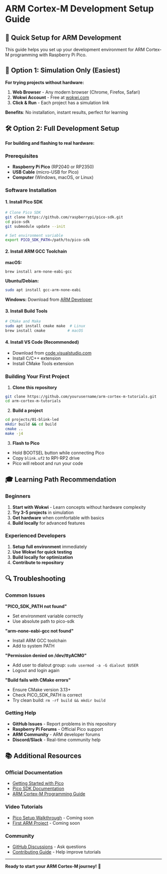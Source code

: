 # ARM Cortex-M Development Setup Guide

## 🎯 Quick Setup for ARM Development

This guide helps you set up your development environment for ARM Cortex-M programming with Raspberry Pi Pico.

## 🔧 Option 1: Simulation Only (Easiest)

**For trying projects without hardware:**

1. **Web Browser** - Any modern browser (Chrome, Firefox, Safari)
2. **Wokwi Account** - Free at [wokwi.com](https://wokwi.com)
3. **Click & Run** - Each project has a simulation link

**Benefits**: No installation, instant results, perfect for learning

## 🛠️ Option 2: Full Development Setup

**For building and flashing to real hardware:**

### Prerequisites
- **Raspberry Pi Pico** (RP2040 or RP2350)
- **USB Cable** (micro-USB for Pico)
- **Computer** (Windows, macOS, or Linux)

### Software Installation

#### 1. Install Pico SDK
```bash
# Clone Pico SDK
git clone https://github.com/raspberrypi/pico-sdk.git
cd pico-sdk
git submodule update --init

# Set environment variable
export PICO_SDK_PATH=/path/to/pico-sdk
```

#### 2. Install ARM GCC Toolchain
**macOS:**
```bash
brew install arm-none-eabi-gcc
```

**Ubuntu/Debian:**
```bash
sudo apt install gcc-arm-none-eabi
```

**Windows:**
Download from [ARM Developer](https://developer.arm.com/tools-and-software/open-source-software/developer-tools/gnu-toolchain/gnu-rm)

#### 3. Install Build Tools
```bash
# CMake and Make
sudo apt install cmake make  # Linux
brew install cmake          # macOS
```

#### 4. Install VS Code (Recommended)
- Download from [code.visualstudio.com](https://code.visualstudio.com)
- Install C/C++ extension
- Install CMake Tools extension

### Building Your First Project

1. **Clone this repository**
```bash
git clone https://github.com/yourusername/arm-cortex-m-tutorials.git
cd arm-cortex-m-tutorials
```

2. **Build a project**
```bash
cd projects/01-blink-led
mkdir build && cd build
cmake ..
make -j4
```

3. **Flash to Pico**
- Hold BOOTSEL button while connecting Pico
- Copy `blink.uf2` to RPI-RP2 drive
- Pico will reboot and run your code

## 🎓 Learning Path Recommendation

### Beginners
1. **Start with Wokwi** - Learn concepts without hardware complexity
2. **Try 3-5 projects** in simulation
3. **Get hardware** when comfortable with basics
4. **Build locally** for advanced features

### Experienced Developers
1. **Setup full environment** immediately
2. **Use Wokwi for quick testing**
3. **Build locally for optimization**
4. **Contribute to repository**

## 🔍 Troubleshooting

### Common Issues

**"PICO_SDK_PATH not found"**
- Set environment variable correctly
- Use absolute path to pico-sdk

**"arm-none-eabi-gcc not found"**
- Install ARM GCC toolchain
- Add to system PATH

**"Permission denied on /dev/ttyACM0"**
- Add user to dialout group: `sudo usermod -a -G dialout $USER`
- Logout and login again

**"Build fails with CMake errors"**
- Ensure CMake version 3.13+
- Check PICO_SDK_PATH is correct
- Try clean build: `rm -rf build && mkdir build`

### Getting Help

- **GitHub Issues** - Report problems in this repository
- **Raspberry Pi Forums** - Official Pico support
- **ARM Community** - ARM developer forums
- **Discord/Slack** - Real-time community help

## 📚 Additional Resources

### Official Documentation
- [Getting Started with Pico](https://datasheets.raspberrypi.com/pico/getting-started-with-pico.pdf)
- [Pico SDK Documentation](https://raspberrypi.github.io/pico-sdk-doxygen/)
- [ARM Cortex-M Programming Guide](https://developer.arm.com/documentation/)

### Video Tutorials
- [Pico Setup Walkthrough](media/videos/) - Coming soon
- [First ARM Project](media/videos/) - Coming soon

### Community
- [GitHub Discussions](../../discussions) - Ask questions
- [Contributing Guide](../CONTRIBUTING.md) - Help improve tutorials

---

**Ready to start your ARM Cortex-M journey!** 🚀
